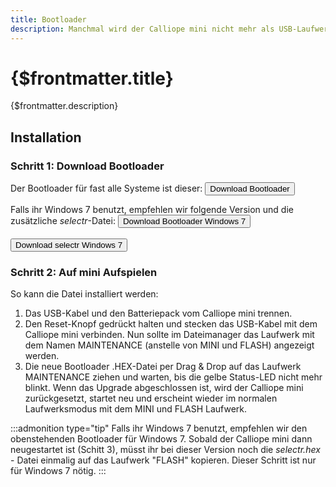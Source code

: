 ```yaml
---
title: Bootloader
description: Manchmal wird der Calliope mini nicht mehr als USB-Laufwerk erkannt. In diesem Fall muss die Bootloader-Firmware neu auf den Calliope mini geladen werden. Auch wenn der mini ganz allgemein ein Update erhalten soll, kann die neuste Bootloader-Firmware aufgespielt werden.
---
```


<script>
import {Button} from '@svelteness/kit-docs';
</script>

# {$frontmatter.title}

{$frontmatter.description}

## Installation

### Schritt 1: Download Bootloader

Der Bootloader für fast alle Systeme ist dieser:
<Button type="raised" href='https://calliope.cc/media/pages/start/tipps/96fe22d2a5-1602240640/jlink_ob_calliope_mini.hex' >Download Bootloader</Button>


Falls ihr Windows 7 benutzt, empfehlen wir folgende Version und die zusätzliche *selectr*-Datei: 
<Button type="raised" href='https://calliope.cc/media/pages/start/tipps/1f01bf3129-1604570158/kl26z_calliope_if_crc.hex' >Download Bootloader Windows 7</Button>
<br><br/>
<Button type="raised" href='https://calliope.cc/media/pages/start/tipps/1f01bf3129-1604570158/kl26z_calliope_if_crc.hex' >Download selectr Windows 7</Button>

### Schritt 2: Auf mini Aufspielen

So kann die Datei installiert werden: <br>
1) Das USB-Kabel und den Batteriepack vom Calliope mini trennen.
2) Den Reset-Knopf gedrückt halten und stecken das USB-Kabel mit dem Calliope mini verbinden. Nun sollte im Dateimanager das Laufwerk mit dem Namen MAINTENANCE (anstelle von MINI und FLASH) angezeigt werden.
3) Die neue Bootloader .HEX-Datei per Drag & Drop auf das Laufwerk MAINTENANCE ziehen und warten, bis die gelbe Status-LED nicht mehr blinkt. Wenn das Upgrade abgeschlossen ist, wird der Calliope mini zurückgesetzt, startet neu und erscheint wieder im normalen Laufwerksmodus mit dem MINI und FLASH Laufwerk.


:::admonition type="tip"
Falls ihr Windows 7 benutzt, empfehlen wir den obenstehenden Bootloader für Windows 7.
Sobald der Calliope mini dann neugestartet ist (Schitt 3), müsst ihr bei dieser Version noch die *selectr.hex* - Datei einmalig auf das Laufwerk "FLASH" kopieren. Dieser Schritt ist nur für Windows 7 nötig.
:::
